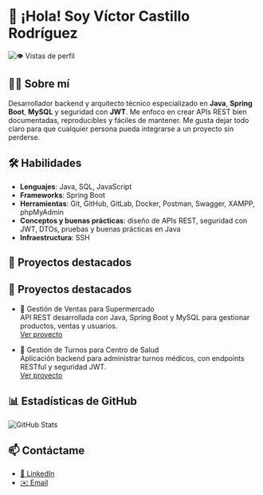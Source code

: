 # 👋 ¡Hola! Soy Víctor Castillo Rodríguez  
![👁️ Vistas de perfil](https://komarev.com/ghpvc/?username=VictorCastilloRodriguez&color=blue)

## 🧑‍💻 Sobre mí
Desarrollador backend y arquitecto técnico especializado en **Java**, **Spring Boot**, **MySQL** y seguridad con **JWT**. Me enfoco en crear APIs REST bien documentadas, reproducibles y fáciles de mantener. Me gusta dejar todo claro para que cualquier persona pueda integrarse a un proyecto sin perderse.

## 🛠️ Habilidades
- **Lenguajes**: Java, SQL, JavaScript  
- **Frameworks**: Spring Boot  
- **Herramientas**: Git, GitHub, GitLab, Docker, Postman, Swagger, XAMPP, phpMyAdmin
- **Conceptos y buenas prácticas**: diseño de APIs REST, seguridad con JWT, DTOs, pruebas y buenas prácticas en Java  
- **Infraestructura**: SSH

## 🚀 Proyectos destacados 
  ## 🚀 Proyectos destacados

- 🛒 Gestión de Ventas para Supermercado  
  API REST desarrollada con Java, Spring Boot y MySQL para gestionar productos, ventas y usuarios.  
  [Ver proyecto](https://github.com/VictorCastilloRodriguez/ProyectoFinalGestionDeVentasSupermercado)

- 🏥 Gestión de Turnos para Centro de Salud  
  Aplicación backend para administrar turnos médicos, con endpoints RESTful y seguridad JWT.  
  [Ver proyecto](https://github.com/beltenebror/proyectoTurnos)

## 📊 Estadísticas de GitHub
![GitHub Stats](https://github-readme-stats.vercel.app/api?username=VictorCastilloRodriguez&show_icons=true&theme=radical)

## 📫 Contáctame
- [🔗 LinkedIn](https://www.linkedin.com/in/v%C3%ADctor-castillo-rodr%C3%ADguez-8a574a386/)
- [✉️ Email](mailto:victor.castillo.rodriguez86@gmail.com)
